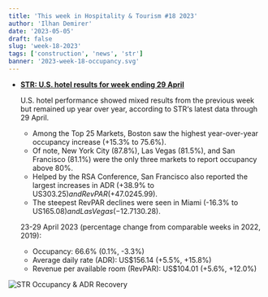 ```yaml
---
title: 'This week in Hospitality & Tourism #18 2023'
author: 'Ilhan Demirer'
date: '2023-05-05'
draft: false
slug: 'week-18-2023'
tags: ['construction', 'news', 'str']
banner: '2023-week-18-occupancy.svg'
---
```


- **[STR: U.S. hotel results for week ending 29 April](https://str.com/press-release/str-us-hotel-results-week-ending-29-april)**

  U.S. hotel performance showed mixed results from the previous week but remained up year over year, according to STR‘s latest data through 29 April.

  - Among the Top 25 Markets, Boston saw the highest year-over-year occupancy increase (+15.3% to 75.6%).
  - Of note, New York City (87.8%), Las Vegas (81.5%), and San Francisco (81.1%) were the only three markets to report occupancy above 80%.
  - Helped by the RSA Conference, San Francisco also reported the largest increases in ADR (+38.9% to US$303.25) and RevPAR (+47.0% to US$245.99).
  - The steepest RevPAR declines were seen in Miami (-16.3% to US$165.08) and Las Vegas (-12.7% to US$130.28).

  23-29 April 2023 (percentage change from comparable weeks in 2022, 2019):

  - Occupancy: 66.6% (0.1%, -3.3%)
  - Average daily rate (ADR): US$156.14 (+5.5%, +15.8%)
  - Revenue per available room (RevPAR): US$104.01 (+5.6%, +12.0%)

![STR Occupancy & ADR Recovery](/images/blogimages/2023-week-18-occupancy.svg)
